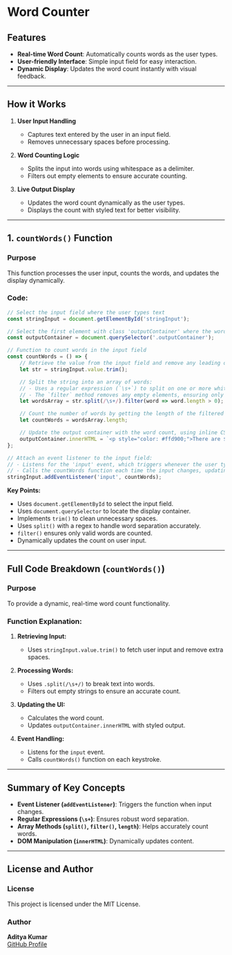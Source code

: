 # **Word Counter**

## **Features**

- **Real-time Word Count**: Automatically counts words as the user types.
- **User-friendly Interface**: Simple input field for easy interaction.
- **Dynamic Display**: Updates the word count instantly with visual feedback.

---

## **How it Works**

1. **User Input Handling**
   - Captures text entered by the user in an input field.
   - Removes unnecessary spaces before processing.

2. **Word Counting Logic**
   - Splits the input into words using whitespace as a delimiter.
   - Filters out empty elements to ensure accurate counting.
   
3. **Live Output Display**
   - Updates the word count dynamically as the user types.
   - Displays the count with styled text for better visibility.

---

## **1. `countWords()` Function**

### **Purpose**

This function processes the user input, counts the words, and updates the display dynamically.

### **Code:**

```javascript
// Select the input field where the user types text
const stringInput = document.getElementById('stringInput');

// Select the first element with class 'outputContainer' where the word count result will be displayed
const outputContainer = document.querySelector('.outputContainer');

// Function to count words in the input field
const countWords = () => {
    // Retrieve the value from the input field and remove any leading or trailing spaces
    let str = stringInput.value.trim();

    // Split the string into an array of words:
    // - Uses a regular expression (`\s+`) to split on one or more whitespace characters (spaces, tabs, new lines)
    // - The `filter` method removes any empty elements, ensuring only actual words are counted
    let wordsArray = str.split(/\s+/).filter(word => word.length > 0);

    // Count the number of words by getting the length of the filtered array
    let countWords = wordsArray.length;

    // Update the output container with the word count, using inline CSS to set text color to yellow (#ffd900)
    outputContainer.innerHTML = `<p style="color: #ffd900;">There are ${countWords} Words</p>`;
};

// Attach an event listener to the input field:
// - Listens for the 'input' event, which triggers whenever the user types or modifies the text
// - Calls the countWords function each time the input changes, updating the word count in real time
stringInput.addEventListener('input', countWords);
```

**Key Points:**

- Uses `document.getElementById` to select the input field.
- Uses `document.querySelector` to locate the display container.
- Implements `trim()` to clean unnecessary spaces.
- Uses `split()` with a regex to handle word separation accurately.
- `filter()` ensures only valid words are counted.
- Dynamically updates the count on user input.

---

## **Full Code Breakdown (`countWords()`)**

### **Purpose**

To provide a dynamic, real-time word count functionality.

### **Function Explanation:**

1. **Retrieving Input:**
   - Uses `stringInput.value.trim()` to fetch user input and remove extra spaces.

2. **Processing Words:**
   - Uses `.split(/\s+/)` to break text into words.
   - Filters out empty strings to ensure an accurate count.

3. **Updating the UI:**
   - Calculates the word count.
   - Updates `outputContainer.innerHTML` with styled output.
   
4. **Event Handling:**
   - Listens for the `input` event.
   - Calls `countWords()` function on each keystroke.

---

## **Summary of Key Concepts**

- **Event Listener (`addEventListener`)**: Triggers the function when input changes.
- **Regular Expressions (`\s+`)**: Ensures robust word separation.
- **Array Methods (`split()`, `filter()`, `length`)**: Helps accurately count words.
- **DOM Manipulation (`innerHTML`)**: Dynamically updates content.

---

## **License and Author**

### **License**

This project is licensed under the MIT License.

### **Author**

**Aditya Kumar**  
[GitHub Profile](https://github.com/itsadityakr)

